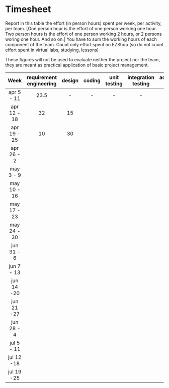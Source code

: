 # Timesheet

Report in this table the effort (in person hours) spent per week, per activity, per team.
[One person hour is the effort of one person working one hour.
Two person hours is the effort of one person working 2 hours, or 2 persons woring one hour. And so on.]
You have to sum the working hours of each component of the team.
Count only effort spent on EZShop (so do not count effort spent in virtual labs, studying, lessons)

These figures will not be used to evaluate neither the project nor the team, they are meant as practical application of basic project management.

| Week | requirement engineering | design | coding | unit testing | integration testing | acceptance testing | management | git maven |
|:-----------:|:--------:|:-----------:|:-----------:|:----------:|:------------:|:---------------:|:-------------:|:--------------:|
| apr 5 - 11 | 23.5 | - | - | - | - | - | 2 | 3 |
| apr 12 - 18| 32 |15 | | | | | 2 | |
| apr 19 - 25| 10|30 | | | | | | |
| apr 26 - 2 | | | | | | | | |
| may 3 - 9  | | | | | | | | |
| may 10 - 16| | | | | | | | |
| may 17 - 23| | | | | | | | |
| may 24 - 30| | | | | | | | |
| jun 31 - 6 | | | | | | | | |
| jun 7 - 13 | | | | | | | | |
| jun 14 -20 | | | | | | | | |
| jun 21 -27 | | | | | | | | |
| jun 28 - 4 | | | | | | | | |
| jul 5 - 11 | | | | | | | | |
| jul 12 -18 | | | | | | | | |
| jul 19 -25 | | | | | | | | |
